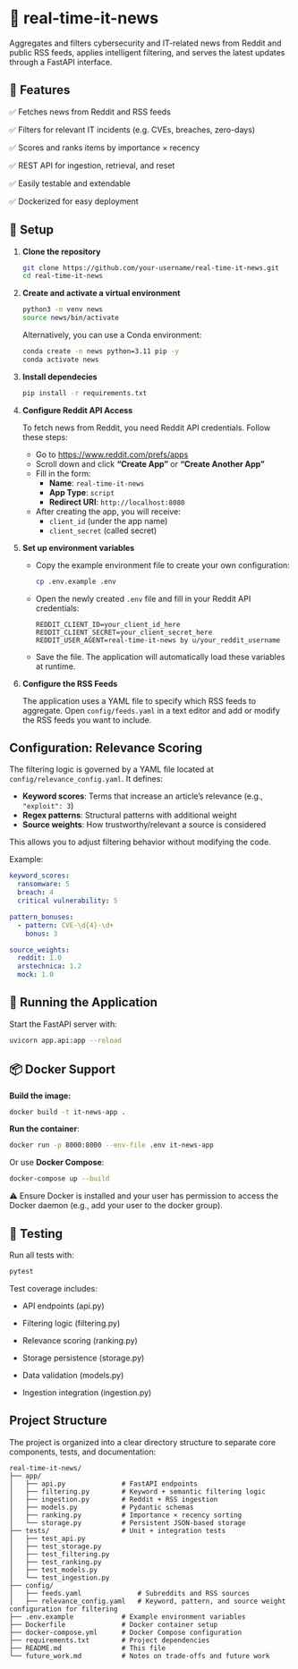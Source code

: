 # 📡 real-time-it-news
Aggregates and filters cybersecurity and IT-related news from Reddit and public RSS feeds, applies intelligent filtering, and serves the latest updates through a FastAPI interface.

## 🚀 Features

✅ Fetches news from Reddit and RSS feeds

✅ Filters for relevant IT incidents (e.g. CVEs, breaches, zero-days)

✅ Scores and ranks items by importance × recency

✅ REST API for ingestion, retrieval, and reset

✅ Easily testable and extendable

✅ Dockerized for easy deployment


## 🧰 Setup

1. **Clone the repository**
   ```bash
   git clone https://github.com/your-username/real-time-it-news.git
   cd real-time-it-news
   ```

2. **Create and activate a virtual environment**
    ```bash
    python3 -m venv news
    source news/bin/activate
    ```
    Alternatively, you can use a Conda environment:
    ```bash
    conda create -n news python=3.11 pip -y 
    conda activate news
    ```

3. **Install dependecies**
    ```bash 
    pip install -r requirements.txt
    ```

4. **Configure Reddit API Access** 

    To fetch news from Reddit, you need Reddit API credentials. Follow these steps:
    - Go to https://www.reddit.com/prefs/apps
    - Scroll down and click **“Create App”** or **“Create Another App”**
    - Fill in the form:
        - **Name**: `real-time-it-news`
        - **App Type**: `script`
        - **Redirect URI**: `http://localhost:8080`
    - After creating the app, you will receive:
        - `client_id` (under the app name)
        - `client_secret` (called secret)


5. **Set up environment variables**

    - Copy the example environment file to create your own configuration:
      ```bash
      cp .env.example .env
      ```
    - Open the newly created `.env` file and fill in your Reddit API credentials:
      ```env
      REDDIT_CLIENT_ID=your_client_id_here
      REDDIT_CLIENT_SECRET=your_client_secret_here
      REDDIT_USER_AGENT=real-time-it-news by u/your_reddit_username
      ```
    - Save the file. The application will automatically load these variables at runtime.

6. **Configure the RSS Feeds**

    The application uses a YAML file to specify which RSS feeds to aggregate.
    Open `config/feeds.yaml` in a text editor and add or modify the RSS feeds you want to include.


## Configuration: Relevance Scoring

The filtering logic is governed by a YAML file located at `config/relevance_config.yaml`. It defines:

- **Keyword scores**: Terms that increase an article’s relevance (e.g., `"exploit": 3`)
- **Regex patterns**: Structural patterns with additional weight
- **Source weights**: How trustworthy/relevant a source is considered

This allows you to adjust filtering behavior without modifying the code.

Example:

```yaml
keyword_scores:
  ransomware: 5
  breach: 4
  critical vulnerability: 5

pattern_bonuses:
  - pattern: CVE-\d{4}-\d+
    bonus: 3

source_weights:
  reddit: 1.0
  arstechnica: 1.2
  mock: 1.0
```

## 🏁 Running the Application

Start the FastAPI server with:

```bash
uvicorn app.api:app --reload
```


## 📦 Docker Support

**Build the image:**
```bash
docker build -t it-news-app .
```

**Run the container**:
```bash
docker run -p 8000:8000 --env-file .env it-news-app
```

Or use **Docker Compose**:
```bash
docker-compose up --build
```

⚠️ Ensure Docker is installed and your user has permission to access the Docker daemon (e.g., add your user to the docker group).


## 🧪 Testing

Run all tests with:

```bash
pytest
```

Test coverage includes:

- API endpoints (api.py)

- Filtering logic (filtering.py)

- Relevance scoring (ranking.py)

- Storage persistence (storage.py)

- Data validation (models.py)

- Ingestion integration (ingestion.py)

## Project Structure

The project is organized into a clear directory structure to separate core components, tests, and documentation:

```
real-time-it-news/
├── app/
│   ├── api.py              # FastAPI endpoints
│   ├── filtering.py        # Keyword + semantic filtering logic
│   ├── ingestion.py        # Reddit + RSS ingestion
│   ├── models.py           # Pydantic schemas
│   ├── ranking.py          # Importance × recency sorting
│   └── storage.py          # Persistent JSON-based storage
├── tests/                  # Unit + integration tests
│   ├── test_api.py
│   ├── test_storage.py
│   ├── test_filtering.py
│   ├── test_ranking.py
│   ├── test_models.py
│   └── test_ingestion.py
├── config/
│   ├── feeds.yaml              # Subreddits and RSS sources
│   ├── relevance_config.yaml   # Keyword, pattern, and source weight configuration for filtering
├── .env.example            # Example environment variables
├── Dockerfile              # Docker container setup
├── docker-compose.yml      # Docker Compose configuration
├── requirements.txt        # Project dependencies
├── README.md               # This file
└── future_work.md          # Notes on trade-offs and future work
```

